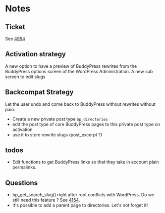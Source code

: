 # Notes

## Ticket

See [4954](https://buddypress.trac.wordpress.org/ticket/4954)

## Activation strategy

A new option to have a preview of BuddyPress rewrites from the BuddyPress options screen of the WordPress Administration.
A new sub screen to edit slugs

## Backcompat Strategy

Let the user undo and come back to BuddyPress without rewrites without pain.
- Create a new private post type `bp_directories`
- edit the post type of core BuddyPress pages to this private post type on activation
- use it to store rewrite slugs (post_excerpt ?)

## todos

- Edit functions to get BuddyPress links so that they take in account plain permalinks.

## Questions

- bp_get_search_slug() right after root conflicts with WordPress. Do we still need this feature ? See [4154](https://buddypress.trac.wordpress.org/ticket/4154).
- It's possible to add a parent page to directories. Let's not forget it!
